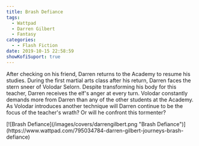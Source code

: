 ```yaml
---
title: Brash Defiance
tags:
  - Wattpad
  - Darren Gilbert
  - Fantasy
categories:
  - - Flash Fiction
date: 2019-10-15 22:58:59
showKofiSuport: true
---
```


After checking on his friend, Darren returns to the Academy to resume his studies. During the first martial arts class after his return, Darren faces the stern sneer of Volodar Selorn. Despite transforming his body for this teacher, Darren receives the elf's anger at every turn. Volodar constantly demands more from Darren than any of the other students at the Academy.<!-- more --> As Volodar introduces another technique will Darren continue to be the focus of the teacher's wrath? Or will he confront this tormenter?

<div class="center">[![Brash Defiance](/images/covers/darrengilbert.png "Brash Defiance")](https://www.wattpad.com/795034784-darren-gilbert-journeys-brash-defiance)</div>
